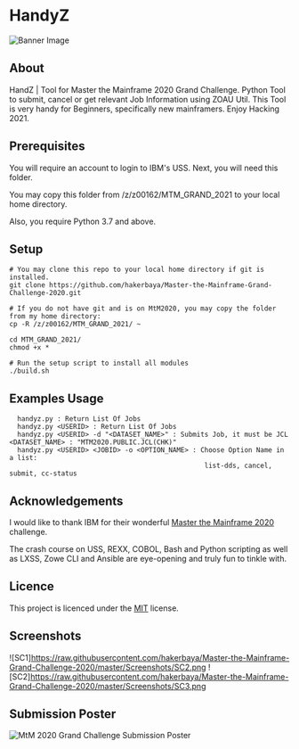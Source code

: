 # HandyZ
![Banner Image](https://raw.githubusercontent.com/hakerbaya/Master-the-Mainframe-Grand-Challenge-2020/master/Screenshots/SC1.png)

## About
HandZ | Tool for Master the Mainframe 2020 Grand Challenge.
  Python Tool to submit, cancel or get relevant Job Information using ZOAU Util.
  This Tool is very handy for Beginners, specifically new mainframers.
  Enjoy Hacking 2021.

## Prerequisites
You will require an account to login to IBM's USS. Next, you will need this folder.

You may copy this folder from /z/z00162/MTM_GRAND_2021 to your local home directory.

Also, you require Python 3.7 and above.

## Setup
```
# You may clone this repo to your local home directory if git is installed.
git clone https://github.com/hakerbaya/Master-the-Mainframe-Grand-Challenge-2020.git

# If you do not have git and is on MtM2020, you may copy the folder from my home directory:
cp -R /z/z00162/MTM_GRAND_2021/ ~

cd MTM_GRAND_2021/
chmod +x *

# Run the setup script to install all modules
./build.sh
```


## Examples Usage
```
  handyz.py : Return List Of Jobs
  handyz.py <USERID> : Return List Of Jobs
  handyz.py <USERID> -d "<DATASET_NAME>" : Submits Job, it must be JCL  <DATASET_NAME> : "MTM2020.PUBLIC.JCL(CHK)"
  handyz.py <USERID> <JOBID> -o <OPTION_NAME> : Choose Option Name in a list:
                                                 list-dds, cancel, submit, cc-status
```

## Acknowledgements
I would like to thank IBM for their wonderful [Master the Mainframe 2020](https://www.ibm.com/it-infrastructure/z/education/master-the-mainframe) challenge.

The crash course on USS, REXX, COBOL, Bash and Python scripting as well as LXSS, Zowe CLI and Ansible are eye-opening and truly fun to tinkle with.


## Licence
This project is licenced under the [MIT](LICENSE) license.

## Screenshots
![SC1]https://raw.githubusercontent.com/hakerbaya/Master-the-Mainframe-Grand-Challenge-2020/master/Screenshots/SC2.png
![SC2]https://raw.githubusercontent.com/hakerbaya/Master-the-Mainframe-Grand-Challenge-2020/master/Screenshots/SC3.png

## Submission Poster
![MtM 2020 Grand Challenge Submission Poster](https://raw.githubusercontent.com/hakerbaya/Master-the-Mainframe-Grand-Challenge-2020/master/Screenshots/POSTER.png)
